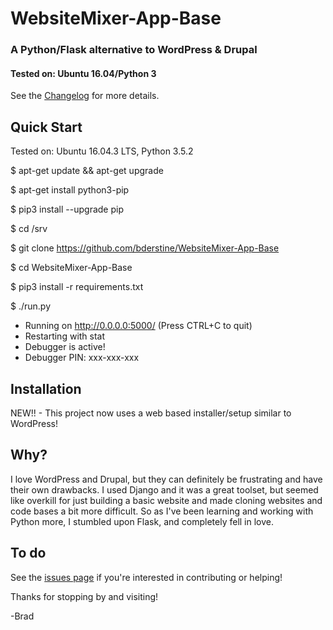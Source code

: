 # WebsiteMixer-App-Base
### A Python/Flask alternative to WordPress & Drupal
#### Tested on: Ubuntu 16.04/Python 3

See the [Changelog](http://websitemixer.com/changelog/) for more details.   

## Quick Start
Tested on: Ubuntu 16.04.3 LTS, Python  3.5.2

$ apt-get update && apt-get upgrade

$ apt-get install python3-pip

$ pip3 install --upgrade pip

$ cd /srv

$ git clone https://github.com/bderstine/WebsiteMixer-App-Base

$ cd WebsiteMixer-App-Base

$ pip3 install -r requirements.txt

$ ./run.py
 * Running on http://0.0.0.0:5000/ (Press CTRL+C to quit)
 * Restarting with stat
 * Debugger is active!
 * Debugger PIN: xxx-xxx-xxx

## Installation

NEW!! - This project now uses a web based installer/setup similar to WordPress! 

## Why?

I love WordPress and Drupal, but they can definitely be frustrating and have their own drawbacks. I used Django and it was a great toolset, but seemed like overkill for just building a basic website and made cloning websites and code bases a bit more difficult. So as I've been learning and working with Python more, I stumbled upon Flask, and completely fell in love.

## To do

See the [issues page](https://github.com/bderstine/WebsiteMixer-App-Base/issues) if you're interested in contributing or helping!

Thanks for stopping by and visiting! 

-Brad

